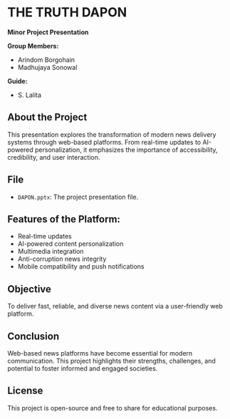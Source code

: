 # THE TRUTH DAPON

**Minor Project Presentation**

**Group Members:**
- Arindom Borgohain
- Madhujaya Sonowal

**Guide:**
- S. Lalita

## About the Project
This presentation explores the transformation of modern news delivery systems through web-based platforms. From real-time updates to AI-powered personalization, it emphasizes the importance of accessibility, credibility, and user interaction.

## File
- `DAPON.pptx`: The project presentation file.

## Features of the Platform:
- Real-time updates
- AI-powered content personalization
- Multimedia integration
- Anti-corruption news integrity
- Mobile compatibility and push notifications

## Objective
To deliver fast, reliable, and diverse news content via a user-friendly web platform.

## Conclusion
Web-based news platforms have become essential for modern communication. This project highlights their strengths, challenges, and potential to foster informed and engaged societies.

## License
This project is open-source and free to share for educational purposes.

